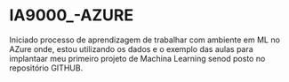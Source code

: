 # IA9000_-AZURE


Iniciado processo de aprendizagem de trabalhar com ambiente em ML no AZure onde, estou utilizando os dados e o exemplo das aulas para implantaar meu primeiro projeto de Machina Learning senod posto no repositório GITHUB.
